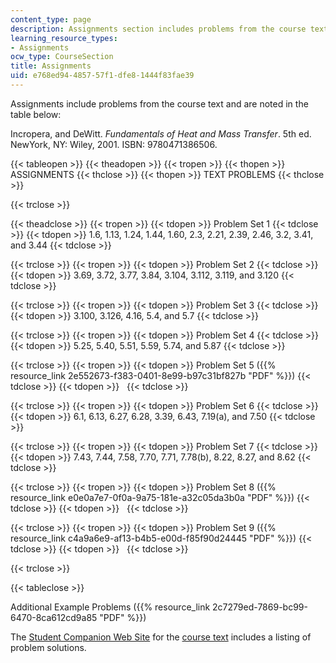 ```yaml
---
content_type: page
description: Assignments section includes problems from the course text.
learning_resource_types:
- Assignments
ocw_type: CourseSection
title: Assignments
uid: e768ed94-4857-57f1-dfe8-1444f83fae39
---
```


Assignments include problems from the course text and are noted in the table below:

Incropera, and DeWitt. _Fundamentals of Heat and Mass Transfer_. 5th ed. NewYork, NY: Wiley, 2001. ISBN: 9780471386506.

{{< tableopen >}}
{{< theadopen >}}
{{< tropen >}}
{{< thopen >}}
ASSIGNMENTS
{{< thclose >}}
{{< thopen >}}
TEXT PROBLEMS
{{< thclose >}}

{{< trclose >}}

{{< theadclose >}}
{{< tropen >}}
{{< tdopen >}}
Problem Set 1
{{< tdclose >}}
{{< tdopen >}}
1.6, 1.13, 1.24, 1.44, 1.60, 2.3, 2.21, 2.39, 2.46, 3.2, 3.41, and 3.44
{{< tdclose >}}

{{< trclose >}}
{{< tropen >}}
{{< tdopen >}}
Problem Set 2
{{< tdclose >}}
{{< tdopen >}}
3.69, 3.72, 3.77, 3.84, 3.104, 3.112, 3.119, and 3.120
{{< tdclose >}}

{{< trclose >}}
{{< tropen >}}
{{< tdopen >}}
Problem Set 3
{{< tdclose >}}
{{< tdopen >}}
3.100, 3.126, 4.16, 5.4, and 5.7
{{< tdclose >}}

{{< trclose >}}
{{< tropen >}}
{{< tdopen >}}
Problem Set 4
{{< tdclose >}}
{{< tdopen >}}
5.25, 5.40, 5.51, 5.59, 5.74, and 5.87
{{< tdclose >}}

{{< trclose >}}
{{< tropen >}}
{{< tdopen >}}
Problem Set 5 ({{% resource_link 2e552673-f383-0401-8e99-b97c31bf827b "PDF" %}})
{{< tdclose >}}
{{< tdopen >}}
 
{{< tdclose >}}

{{< trclose >}}
{{< tropen >}}
{{< tdopen >}}
Problem Set 6
{{< tdclose >}}
{{< tdopen >}}
6.1, 6.13, 6.27, 6.28, 3.39, 6.43, 7.19(a), and 7.50
{{< tdclose >}}

{{< trclose >}}
{{< tropen >}}
{{< tdopen >}}
Problem Set 7
{{< tdclose >}}
{{< tdopen >}}
7.43, 7.44, 7.58, 7.70, 7.71, 7.78(b), 8.22, 8.27, and 8.62
{{< tdclose >}}

{{< trclose >}}
{{< tropen >}}
{{< tdopen >}}
Problem Set 8 ({{% resource_link e0e0a7e7-0f0a-9a75-181e-a32c05da3b0a "PDF" %}})
{{< tdclose >}}
{{< tdopen >}}
 
{{< tdclose >}}

{{< trclose >}}
{{< tropen >}}
{{< tdopen >}}
Problem Set 9 ({{% resource_link c4a9a6e9-af13-b4b5-e00d-f85f90d24445 "PDF" %}})
{{< tdclose >}}
{{< tdopen >}}
 
{{< tdclose >}}

{{< trclose >}}

{{< tableclose >}}

Additional Example Problems ({{% resource_link 2c7279ed-7869-bc99-6470-8ca612cd9a85 "PDF" %}})

The [Student Companion Web Site](http://jws-edcv.wiley.com/college/bcs/redesign/student/0,12264,_0471386502_BKS_1737_____,00.html) for the [course text](http://he-cda.wiley.com/WileyCDA/HigherEdTitle/productCd-0471457280,courseCd-E40800.html) includes a listing of problem solutions.